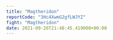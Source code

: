 ```yaml
---
title: "Magtheridon"
reportCode: "3Hc4XwmG2gfLWJYZ"
fight: "Magtheridon"
date: 2021-09-26T21:48:45.419000+00:00
---
```


